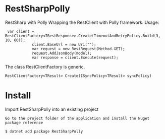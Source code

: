 # RestSharpPolly
RestSharp with Polly
Wrapping the RestClient with Polly framework.
Usage:

```
 var client = RestClientFactory<IRestResponse>.Create(TimeoutAndRetryPolicy.Build(3, 10, 60));
            client.BaseUrl = new Uri("");
            var request = new RestRequest(Method.GET);
            request.AddJsonBody(model);
            var response = client.Execute(request);
```
The class RestClientFactory is generic.
```
RestClientFactory<TResult> Create(ISyncPolicy<TResult> syncPolicy)
```



# Install
Import RestSharpPolly into an existing project

    Go to the project folder of the application and install the Nuget package reference

    $ dotnet add package RestSharpPolly



